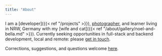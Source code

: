 ```yaml
---
title: "About"
---
```


I am a [developer]({{< ref "/projects" >}}), [photographer](https://instagram.com/kellenfu), and learner living in NRW, Germany with my [wife and cat]({{< ref "/about/gallery/noel-and-bella.md" >}}). Currently seeking opportunities in full-stack and backend development, local and remote: please [get in touch](mailto:kellen@kellenfujimoto.com).

Corrections, suggestions, and questions welcome [here](https://gitlab.com/rakenodiax/rakenodiax.gitlab.io/issues/new).

